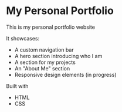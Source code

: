 # My Personal Portfolio

This is my personal portfolio website 

It showcases:
- A custom navigation bar
- A hero section introducing who I am
- A section for my projects
- An "About Me" section
- Responsive design elements (in progress)

Built with
- HTML
- CSS





